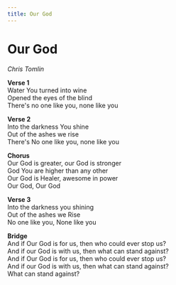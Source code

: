 ```yaml
---
title: Our God  
---
```


# Our God  
  
_Chris Tomlin_  
  
**Verse 1**  
Water You turned into wine  
Opened the eyes of the blind  
There's no one like you, none like you  
  
**Verse 2**  
Into the darkness You shine  
Out of the ashes we rise  
There's No one like you, none like you  
  
**Chorus**  
Our God is greater, our God is stronger  
God You are higher than any other  
Our God is Healer, awesome in power  
Our God, Our God  
  
**Verse 3**  
Into the darkness you shining  
Out of the ashes we Rise  
No one like you, None like you  
  
**Bridge**  
And if Our God is for us, then who could ever stop us?  
And if our God is with us, then what can stand against?  
And if Our God is for us, then who could ever stop us?  
And if our God is with us, then what can stand against?  
What can stand against?  